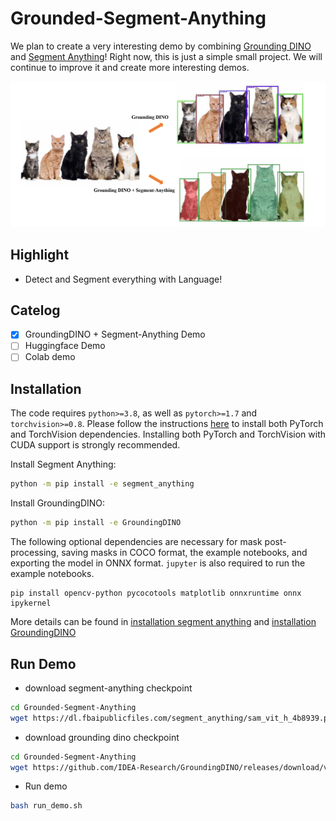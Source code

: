 # Grounded-Segment-Anything
We plan to create a very interesting demo by combining [Grounding DINO](https://arxiv.org/abs/2303.05499) and [Segment Anything](https://ai.facebook.com/research/publications/segment-anything/)! Right now, this is just a simple small project. We will continue to improve it and create more interesting demos.

![](./demo.jpg)

## Highlight
- Detect and Segment everything with Language!


## Catelog
- [x] GroundingDINO + Segment-Anything Demo
- [ ] Huggingface Demo
- [ ] Colab demo

## Installation
The code requires `python>=3.8`, as well as `pytorch>=1.7` and `torchvision>=0.8`. Please follow the instructions [here](https://pytorch.org/get-started/locally/) to install both PyTorch and TorchVision dependencies. Installing both PyTorch and TorchVision with CUDA support is strongly recommended.

Install Segment Anything:

```bash
python -m pip install -e segment_anything
```

Install GroundingDINO:

```bash
python -m pip install -e GroundingDINO
```

The following optional dependencies are necessary for mask post-processing, saving masks in COCO format, the example notebooks, and exporting the model in ONNX format. `jupyter` is also required to run the example notebooks.
```
pip install opencv-python pycocotools matplotlib onnxruntime onnx ipykernel
```

More details can be found in [installation segment anything](https://github.com/facebookresearch/segment-anything#installation) and [installation GroundingDINO](https://github.com/IDEA-Research/GroundingDINO#install)


## Run Demo

- download segment-anything checkpoint
```bash
cd Grounded-Segment-Anything
wget https://dl.fbaipublicfiles.com/segment_anything/sam_vit_h_4b8939.pth
```

- download grounding dino checkpoint
```bash
cd Grounded-Segment-Anything
wget https://github.com/IDEA-Research/GroundingDINO/releases/download/v0.1.0-alpha/groundingdino_swint_ogc.pth
```

- Run demo
```bash
bash run_demo.sh
```
